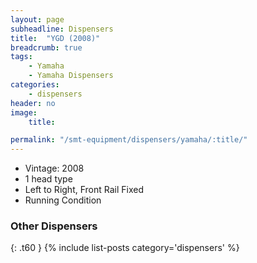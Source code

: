 ```yaml
---
layout: page
subheadline: Dispensers
title:  "YGD (2008)"
breadcrumb: true
tags:
    - Yamaha
    - Yamaha Dispensers
categories:
    - dispensers
header: no
image:
    title:

permalink: "/smt-equipment/dispensers/yamaha/:title/"
---
```


- Vintage: 2008
- 1 head type
- Left to Right, Front Rail Fixed
- Running Condition

### Other Dispensers ###
{: .t60 }
{% include list-posts category='dispensers' %}
